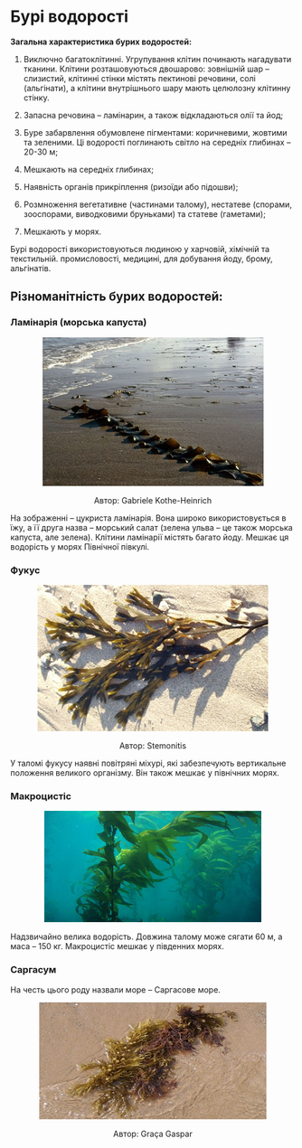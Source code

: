 # Бурі водорості

**Загальна характеристика бурих водоростей:**

1.  Виключно багатоклітинні. Угрупування клітин починають
    нагадувати тканини. Клітини розташовуються двошарово: зовнішній шар – слизистий, клітинні стінки містять пектинові речовини, солі (альгінати), а клітини внутрішнього шару мають целюлозну клітинну стінку.

2.  Запасна речовина – <span class="p1">ламінарин</span>, а також відкладаються олії та йод;

3.  Буре забарвлення обумовлене пігментами: коричневими, жовтими та зеленими. Ці водорості поглинають світло на середніх глибинах – 20-30 м;

4.  Мешкають на середніх глибинах;

5.  Наявність органів прикріплення (ризоїди або підошви);

6.  Розмноження вегетативне (частинами талому), нестатеве (спорами, зооспорами, виводковими бруньками) та статеве (гаметами);

7.  Мешкають у морях.

Бурі водорості використовуються людиною у харчовій, хімічній та текстильній. промисловості, медицині, для добування йоду, брому, альгінатів.

## Різноманітність бурих водоростей: 

### Ламінарія (морська капуста)

<div align="center">
<img src="9.jpg">
<p>Автор: <span class="p1">Gabriele Kothe-Heinrich</span></p>
</div>

На зображенні – цукриста ламінарія. Вона широко використовується в їжу, а її друга назва – морський салат (зелена ульва – це також морська капуста, але зелена). Клітини ламінарії містять багато йоду. Мешкає ця
водорість у морях Північної півкулі.

### Фукус

<div align="center">
<img src="10.jpg">
<p>Автор: <span class="p1">Stemonitis</span></p>
</div>

У таломі фукусу наявні повітряні міхурі, які забезпечують вертикальне положення великого організму. Він також мешкає у північних морях.


### Макроцистіс

<div align="center">
<img src="11.png">
</div>

Надзвичайно велика водорість. Довжина талому може сягати 60 м, а маса – 150 кг. Макроцистіс мешкає у південних морях.

### Саргасум
На честь цього роду назвали море – Саргасове море.

<div align="center">
<img src="12.jpg">
<p>Автор: <span class="p1">Graça Gaspar</span></p>
</div>

